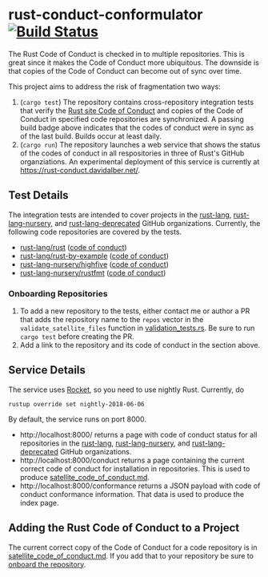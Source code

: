 # rust-conduct-conformulator [![Build Status](https://api.travis-ci.org/davidalber/rust-conduct-conformulator.svg)](https://travis-ci.org/davidalber/rust-conduct-conformulator)

The Rust Code of Conduct is checked in to multiple repositories. This is great since it makes the Code of Conduct more ubiquitous. The downside is that copies of the Code of Conduct can become out of sync over time.

This project aims to address the risk of fragmentation two ways:
1. (`cargo test`) The repository contains cross-repository integration tests that verify the [Rust site Code of Conduct](https://www.rust-lang.org/en-US/conduct.html) and copies of the Code of Conduct in specified code repositories are synchronized. A passing build badge above indicates that the codes of conduct were in sync as of the last build. Builds occur at least daily.
1. (`cargo run`) The repository launches a web service that shows the status of the codes of conduct in all respositories in three of Rust's GitHub organziations. An experimental deployment of this service is currently at https://rust-conduct.davidalber.net/.

## Test Details
The integration tests are intended to cover projects in the [rust-lang](https://github.com/rust-lang), [rust-lang-nursery](https://github.com/rust-lang-nursery/), and [rust-lang-deprecated](https://github.com/rust-lang-deprecated) GitHub organizations. Currently, the following code repositories are covered by the tests.

- [rust-lang/rust](https://github.com/rust-lang/rust) ([code of conduct](https://github.com/rust-lang/rust/blob/master/CODE_OF_CONDUCT.md))
- [rust-lang/rust-by-example](https://github.com/rust-lang/rust-by-example) ([code of conduct](https://github.com/rust-lang/rust-by-example/blob/master/CODE_OF_CONDUCT.md))
- [rust-lang-nursery/highfive](https://github.com/rust-lang-nursery/highfive) ([code of conduct](https://github.com/rust-lang-nursery/highfive/blob/master/CODE_OF_CONDUCT.md))
- [rust-lang-nursery/rustfmt](https://github.com/rust-lang-nursery/rustfmt) ([code of conduct](https://github.com/rust-lang-nursery/rustfmt/blob/master/CODE_OF_CONDUCT.md))

### Onboarding Repositories
1. To add a new repository to the tests, either contact me or author a PR that adds the repository name to the `repos` vector in the `validate_satellite_files` function in [validation_tests.rs](https://github.com/davidalber/rust-conduct-conformulator/blob/master/tests/validation_tests.rs). Be sure to run `cargo test` before creating the PR.
1. Add a link to the repository and its code of conduct in the section above.

## Service Details
The service uses [Rocket](https://rocket.rs/), so you need to use nightly Rust. Currently, do
```
rustup override set nightly-2018-06-06
```

By default, the service runs on port 8000.
- http://localhost:8000/ returns a page with code of conduct status for all repositories in the [rust-lang](https://github.com/rust-lang), [rust-lang-nursery](https://github.com/rust-lang-nursery/), and [rust-lang-deprecated](https://github.com/rust-lang-deprecated) GitHub organizations.
- http://localhost:8000/conduct returns a page containing the current correct code of conduct for installation in repositories. This is used to produce [satellite_code_of_conduct.md](satellite_code_of_conduct.md).
- http://localhost:8000/conformance returns a JSON payload with code of conduct conformance information. That data is used to produce the index page.

## Adding the Rust Code of Conduct to a Project
The current correct copy of the Code of Conduct for a code repository is in [satellite_code_of_conduct.md](satellite_code_of_conduct.md). If you add that to your repository be sure to [onboard the repository](#onboarding-repositories).
